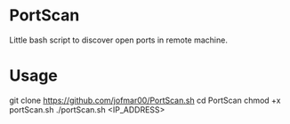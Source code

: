 # PortScan
Little bash script to discover open ports in remote machine.

# Usage
git clone https://github.com/jofmar00/PortScan.sh
cd PortScan
chmod +x portScan.sh
./portScan.sh <IP_ADDRESS>
